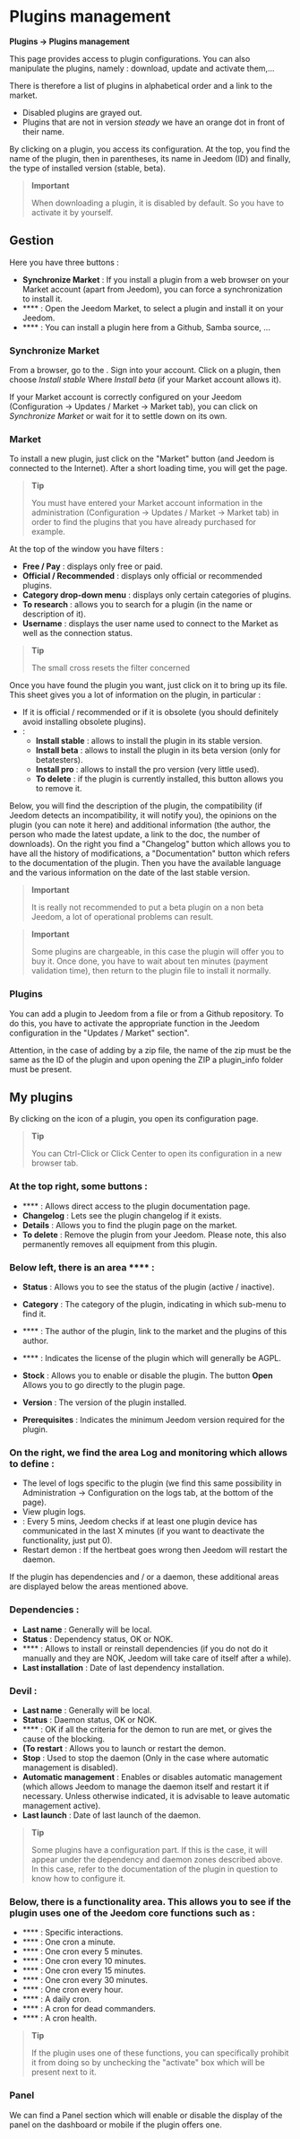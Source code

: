 # Plugins management
**Plugins → Plugins management**

This page provides access to plugin configurations.
You can also manipulate the plugins, namely : download, update and activate them,…

There is therefore a list of plugins in alphabetical order and a link to the market.
- Disabled plugins are grayed out.
- Plugins that are not in version *steady* we have an orange dot in front of their name.

By clicking on a plugin, you access its configuration. At the top, you find the name of the plugin, then in parentheses, its name in Jeedom (ID) and finally, the type of installed version (stable, beta).

> **Important**
>
> When downloading a plugin, it is disabled by default. So you have to activate it by yourself.

## Gestion

Here you have three buttons :

- **Synchronize Market** : If you install a plugin from a web browser on your Market account (apart from Jeedom), you can force a synchronization to install it.
- **** : Open the Jeedom Market, to select a plugin and install it on your Jeedom.
- **** : You can install a plugin here from a Github, Samba source, ...

### Synchronize Market

From a browser, go to the [](https://market.jeedom.com).
Sign into your account.
Click on a plugin, then choose *Install stable* Where *Install beta* (if your Market account allows it).

If your Market account is correctly configured on your Jeedom (Configuration → Updates / Market → Market tab), you can click on *Synchronize Market* or wait for it to settle down on its own.

### Market

To install a new plugin, just click on the "Market" button (and Jeedom is connected to the Internet). After a short loading time, you will get the page.

> **Tip**
>
> You must have entered your Market account information in the administration (Configuration → Updates / Market → Market tab) in order to find the plugins that you have already purchased for example.

At the top of the window you have filters :
- **Free / Pay** : displays only free or paid.
- **Official / Recommended** : displays only official or recommended plugins.
- **Category drop-down menu** : displays only certain categories of plugins.
- **To research** : allows you to search for a plugin (in the name or description of it).
- **Username** : displays the user name used to connect to the Market as well as the connection status.

> **Tip**
>
> The small cross resets the filter concerned

Once you have found the plugin you want, just click on it to bring up its file. This sheet gives you a lot of information on the plugin, in particular :

- If it is official / recommended or if it is obsolete (you should definitely avoid installing obsolete plugins).
-  :
    - **Install stable** : allows to install the plugin in its stable version.
    - **Install beta** : allows to install the plugin in its beta version (only for betatesters).
    - **Install pro** : allows to install the pro version (very little used).
    - **To delete** : if the plugin is currently installed, this button allows you to remove it.

Below, you will find the description of the plugin, the compatibility (if Jeedom detects an incompatibility, it will notify you), the opinions on the plugin (you can note it here) and additional information (the author, the person who made the latest update, a link to the doc, the number of downloads). On the right you find a &quot;Changelog&quot; button which allows you to have all the history of modifications, a &quot;Documentation&quot; button which refers to the documentation of the plugin. Then you have the available language and the various information on the date of the last stable version.

> **Important**
>
> It is really not recommended to put a beta plugin on a non beta Jeedom, a lot of operational problems can result.

> **Important**
>
> Some plugins are chargeable, in this case the plugin will offer you to buy it. Once done, you have to wait about ten minutes (payment validation time), then return to the plugin file to install it normally.

### Plugins

You can add a plugin to Jeedom from a file or from a Github repository. To do this, you have to activate the appropriate function in the Jeedom configuration in the "Updates / Market" section".

Attention, in the case of adding by a zip file, the name of the zip must be the same as the ID of the plugin and upon opening the ZIP a plugin\_info folder must be present.



## My plugins

By clicking on the icon of a plugin, you open its configuration page.

> **Tip**
>
> You can Ctrl-Click or Click Center to open its configuration in a new browser tab.

### At the top right, some buttons :

- **** : Allows direct access to the plugin documentation page.
- **Changelog** : Lets see the plugin changelog if it exists.
- **Details** : Allows you to find the plugin page on the market.
- **To delete** : Remove the plugin from your Jeedom. Please note, this also permanently removes all equipment from this plugin.

### Below left, there is an area ****  :

- **Status** : Allows you to see the status of the plugin (active / inactive).
- **Category** : The category of the plugin, indicating in which sub-menu to find it.
- **** : The author of the plugin, link to the market and the plugins of this author.
- **** : Indicates the license of the plugin which will generally be AGPL.

- **Stock** : Allows you to enable or disable the plugin. The button **Open** Allows you to go directly to the plugin page.
- **Version** : The version of the plugin installed.
- **Prerequisites** : Indicates the minimum Jeedom version required for the plugin.


### On the right, we find the area **Log and monitoring** which allows to define :

- The level of logs specific to the plugin (we find this same possibility in Administration → Configuration on the logs tab, at the bottom of the page).
- View plugin logs.
-  : Every 5 mins, Jeedom checks if at least one plugin device has communicated in the last X minutes (if you want to deactivate the functionality, just put 0).
- Restart demon : If the hertbeat goes wrong then Jeedom will restart the daemon.

If the plugin has dependencies and / or a daemon, these additional areas are displayed below the areas mentioned above.

### Dependencies :

- **Last name** : Generally will be local.
- **Status** : Dependency status, OK or NOK.
- **** : Allows to install or reinstall dependencies (if you do not do it manually and they are NOK, Jeedom will take care of itself after a while).
- **Last installation** : Date of last dependency installation.

### Devil :

- **Last name** : Generally will be local.
- **Status** : Daemon status, OK or NOK.
- **** : OK if all the criteria for the demon to run are met, or gives the cause of the blocking.
- **(To restart** : Allows you to launch or restart the demon.
- **Stop** : Used to stop the daemon (Only in the case where automatic management is disabled).
- **Automatic management** : Enables or disables automatic management (which allows Jeedom to manage the daemon itself and restart it if necessary. Unless otherwise indicated, it is advisable to leave automatic management active).
- **Last launch** : Date of last launch of the daemon.

> **Tip**
>
> Some plugins have a configuration part. If this is the case, it will appear under the dependency and daemon zones described above.
> In this case, refer to the documentation of the plugin in question to know how to configure it.

### Below, there is a functionality area. This allows you to see if the plugin uses one of the Jeedom core functions such as :

- **** : Specific interactions.
- **** : One cron a minute.
- **** : One cron every 5 minutes.
- **** : One cron every 10 minutes.
- **** : One cron every 15 minutes.
- **** : One cron every 30 minutes.
- **** : One cron every hour.
- **** : A daily cron.
- **** : A cron for dead commanders.
- **** : A cron health.

> **Tip**
>
> If the plugin uses one of these functions, you can specifically prohibit it from doing so by unchecking the &quot;activate&quot; box which will be present next to it.

### Panel

We can find a Panel section which will enable or disable the display of the panel on the dashboard or mobile if the plugin offers one.


